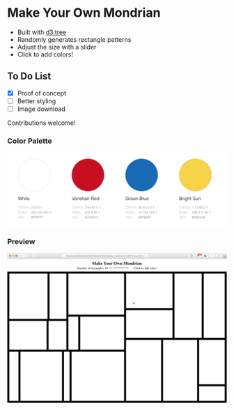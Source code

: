 # Make Your Own Mondrian

- Built with [d3.tree](https://github.com/d3/d3-hierarchy/blob/master/README.md#tree)
- Randomly generates rectangle patterns
- Adjust the size with a slider
- Click to add colors!

## To Do List
- [x] Proof of concept
- [ ] Better styling
- [ ] Image download

Contributions welcome!

### Color Palette
![Color palette](images/colors.png)

### Preview
![project in action](images/preview.gif)
